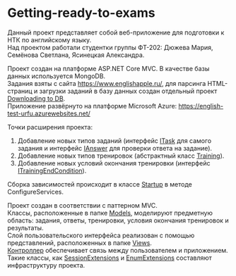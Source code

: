 # Getting-ready-to-exams

Данный проект представляет собой веб-приложение для подготовки к НТК по английскому языку.<br>
Над проектом работали студентки группы ФТ-202: Дюжева Мария, Семёнова Светлана, Ясинецкая Александра.

Проект создан на платформе ASP.NET Core MVC. В качестве базы данных используется MongoDB.<br>
Задания взяты с сайта https://www.englishapple.ru/, для парсинга HTML-страниц и загрузки заданий в базу данных создан отдельный проект [Downloading to DB](Downloading%20to%20DB).<br>
Приложение развёрнуто на платформе Microsoft Azure: https://english-test-urfu.azurewebsites.net/<br>

Точки расширения проекта:<br>
1. Добавление новых типов заданий (интерфейс [ITask](EnglishTest/Models/ITask.cs) для самого задания и интерфейс [IAnswer](EnglishTest/Models/IAnswer.cs) для проверки ответа на задание).<br>
2. Добавление новых типов тренировок (абстрактный класс [Training](EnglishTest/Models/Training.cs)).<br>
3. Добавление новых условий окончания тренировки (интерфейс [ITrainingEndCondition](EnglishTest/Models/ITrainingEndCondition.cs)).<br>

Сборка зависимостей происходит в классе [Startup](EnglishTest/Startup.cs) в методе ConfigureServices.<br>

Проект создан в соответствии с паттерном MVC.<br>
Классы, расположенные в папке [Models](EnglishTest/Models), моделируют предметную область: задания, ответы, тренировки, условия окончания тренировок и результаты.<br>
Слой пользовательского интерфейса реализован с помощью представлений, расположенных в папке [Views](EnglishTest/Views).<br>
[Контроллер](EnglishTest/Controllers/HomeController.cs) обеспечивает связь между пользователем и приложением.<br>
Такие классы, как [SessionExtensions](EnglishTest/Controllers/SessionExtensions.cs) и [EnumExtensions](EnglishTest/Models/EnumExtensions.cs) составляют инфраструктуру проекта.<br>
